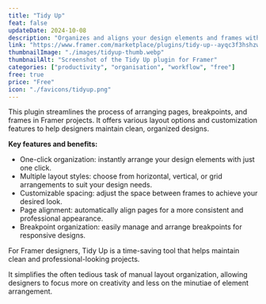 ```yaml
---
title: "Tidy Up"
feat: false
updateDate: 2024-10-08
description: "Organizes and aligns your design elements and frames with a single click."
link: "https://www.framer.com/marketplace/plugins/tidy-up--ayqc3f3hshzw5dzbb4ivs3bp9/?via=julesvcode"
thumbnailImage: "./images/tidyup-thumb.webp"
thumbnailAlt: "Screenshot of the Tidy Up plugin for Framer"
categories: ["productivity", "organisation", "workflow", "free"]
free: true
price: "Free"
icon: "./favicons/tidyup.png"
---
```


This plugin streamlines the process of arranging pages, breakpoints, and frames in Framer projects. It offers various layout options and customization features to help designers maintain clean, organized designs.

<b>Key features and benefits:</b>

- One-click organization: instantly arrange your design elements with just one click.
- Multiple layout styles: choose from horizontal, vertical, or grid arrangements to suit your design needs.
- Customizable spacing: adjust the space between frames to achieve your desired look.
- Page alignment: automatically align pages for a more consistent and professional appearance.
- Breakpoint organization: easily manage and arrange breakpoints for responsive designs.

For Framer designers, Tidy Up is a time-saving tool that helps maintain clean and professional-looking projects.

It simplifies the often tedious task of manual layout organization, allowing designers to focus more on creativity and less on the minutiae of element arrangement.
